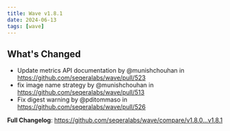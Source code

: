 ```yaml
---
title: Wave v1.8.1
date: 2024-06-13
tags: [wave]
---
```


## What's Changed
* Update metrics API documentation by @munishchouhan in https://github.com/seqeralabs/wave/pull/523
* fix image name strategy by @munishchouhan in https://github.com/seqeralabs/wave/pull/513
* Fix digest warning by @pditommaso in https://github.com/seqeralabs/wave/pull/526


**Full Changelog**: https://github.com/seqeralabs/wave/compare/v1.8.0...v1.8.1
